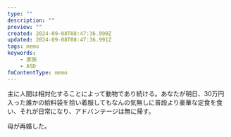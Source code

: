 ```yaml
---
type: ""
description: ""
preview: ""
created: 2024-09-08T08:47:36.990Z
updated: 2024-09-08T08:47:36.991Z
tags: memo
keywords:
    - 家族
    - ASD
fmContentType: memo
---
```


主に人間は相対化することによって動物であり続ける。あなたが明日、30万円入った誰かの給料袋を拾い着服してもなんの気無しに普段より豪華な定食を食い、それが日常になり、アドバンテージは無に帰す。

母が再婚した。

